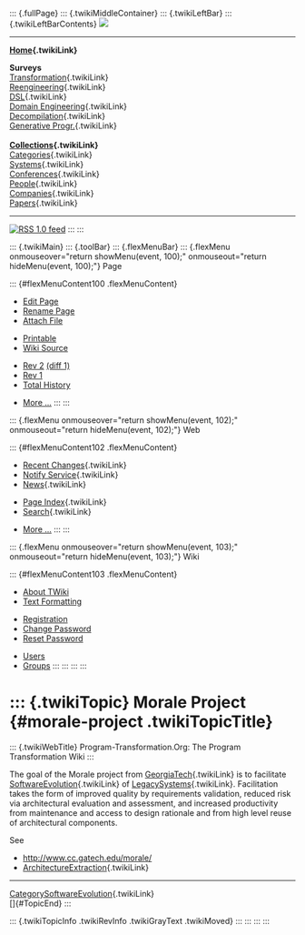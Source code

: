 ::: {.fullPage}
::: {.twikiMiddleContainer}
::: {.twikiLeftBar}
::: {.twikiLeftBarContents}
![](../pub/transformation.gif)

------------------------------------------------------------------------

**[Home](WebHome){.twikiLink}**

**Surveys**\
[Transformation](ProgramTransformation){.twikiLink}\
[Reengineering](ReengineeringWiki){.twikiLink}\
[DSL](DomainSpecificLanguages){.twikiLink}\
[Domain Engineering](DomainEngineering){.twikiLink}\
[Decompilation](DeCompilation){.twikiLink}\
[Generative Progr.](GenerativeProgrammingWiki){.twikiLink}\
\
**[Collections](CategoryCollection){.twikiLink}**\
[Categories](CategoryCategory){.twikiLink}\
[Systems](TransformationSystems){.twikiLink}\
[Conferences](TransformationConferences){.twikiLink}\
[People](TransformationPeople){.twikiLink}\
[Companies](TransformationCompanies){.twikiLink}\
[Papers](CategoryPaper){.twikiLink}

------------------------------------------------------------------------

[![](../pub/rss.gif "RSS 1.0 feed")](WebRss@skin=rss)
:::
:::

::: {.twikiMain}
::: {.toolBar}
::: {.flexMenuBar}
::: {.flexMenu onmouseover="return showMenu(event, 100);" onmouseout="return hideMenu(event, 100);"}
Page

::: {#flexMenuContent100 .flexMenuContent}
-   [Edit
    Page](http://www.program-transformation.org/edit/Transform/MoraleProject?t=1536826520)
-   [Rename
    Page](http://www.program-transformation.org/rename/Transform/MoraleProject)
-   [Attach
    File](http://www.program-transformation.org/attach/Transform/MoraleProject)

<!-- -->

-   [Printable](http://www.program-transformation.org/view/Transform/MoraleProject?skin=print.pattern)
-   [Wiki
    Source](http://www.program-transformation.org/view/Transform/MoraleProject?skin=text&raw=on&contenttype=text/plain)

<!-- -->

-   [Rev
    2](http://www.program-transformation.org/view/Transform/MoraleProject?rev=1.2)
    [(diff 1)](http://www.program-transformation.org/rdiff/Transform/MoraleProject?rev1=1.2&rev2=1.1)
-   [Rev
    1](http://www.program-transformation.org/view/Transform/MoraleProject?rev=1.1)
-   [Total
    History](http://www.program-transformation.org/rdiff/Transform/MoraleProject)

<!-- -->

-   [More
    \...](http://www.program-transformation.org/oops/Transform/MoraleProject?template=oopsmore&param1=1.2&param2=1.2)
:::
:::

::: {.flexMenu onmouseover="return showMenu(event, 102);" onmouseout="return hideMenu(event, 102);"}
Web

::: {#flexMenuContent102 .flexMenuContent}
-   [Recent Changes](WebChanges){.twikiLink}
-   [Notify Service](WebNotify){.twikiLink}
-   [News](WebNews){.twikiLink}

<!-- -->

-   [Page Index](WebIndex){.twikiLink}
-   [Search](WebSearch){.twikiLink}

<!-- -->

-   [More
    \...](http://www.program-transformation.org/oops/Transform/MoraleProject?template=oopsmore&param1=1.2&param2=1.2)
:::
:::

::: {.flexMenu onmouseover="return showMenu(event, 103);" onmouseout="return hideMenu(event, 103);"}
Wiki

::: {#flexMenuContent103 .flexMenuContent}
-   [About
    TWiki](http://www.program-transformation.org/view/TWiki/WebHome)
-   [Text
    Formatting](http://www.program-transformation.org/view/TWiki/TextFormattingRules)

<!-- -->

-   [Registration](http://www.program-transformation.org/view/TWiki/TWikiRegistration)
-   [Change
    Password](http://www.program-transformation.org/view/TWiki/ChangePassword)
-   [Reset
    Password](http://www.program-transformation.org/view/TWiki/ResetPassword)

<!-- -->

-   [Users](http://www.program-transformation.org/view/Main/TWikiUsers)
-   [Groups](http://www.program-transformation.org/view/Main/TWikiGroups)
:::
:::
:::
:::

::: {.twikiTopic}
Morale Project {#morale-project .twikiTopicTitle}
==============

::: {.twikiWebTitle}
Program-Transformation.Org: The Program Transformation Wiki
:::

The goal of the Morale project from
[GeorgiaTech](GeorgiaTech){.twikiLink} is to facilitate
[SoftwareEvolution](SoftwareEvolution){.twikiLink} of
[LegacySystems](LegacySystem){.twikiLink}. Facilitation takes the form
of improved quality by requirements validation, reduced risk via
architectural evaluation and assessment, and increased productivity from
maintenance and access to design rationale and from high level reuse of
architectural components.

See

-   <http://www.cc.gatech.edu/morale/>
-   [ArchitectureExtraction](ArchitectureExtraction){.twikiLink}

------------------------------------------------------------------------

[CategorySoftwareEvolution](CategorySoftwareEvolution){.twikiLink}\
[]{#TopicEnd}
:::

::: {.twikiTopicInfo .twikiRevInfo .twikiGrayText .twikiMoved}
:::
:::
:::
:::

